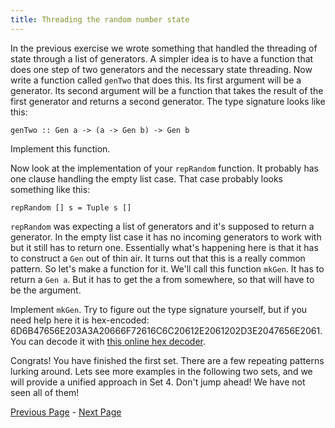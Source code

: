 ```yaml
---
title: Threading the random number state
---
```


In the previous exercise we wrote something that handled the threading of state
through a list of generators.  A simpler idea is to have a function that does
one step of two generators and the necessary state threading.  Now write a
function called `genTwo` that does this.  Its first argument will be a
generator.  Its second argument will be a function that takes the result of
the first generator and returns a second generator.  The type signature looks
like this:

    genTwo :: Gen a -> (a -> Gen b) -> Gen b

Implement this function. <!-- (TODO: Test cases needed) -->

Now look at the implementation of your `repRandom` function.  It probably has one
clause handling the empty list case.  That case probably looks something like this:

    repRandom [] s = Tuple s []

`repRandom` was expecting a list of generators and it's supposed to return a
generator. In the empty list case it has no incoming generators to work with
but it still has to return one. Essentially what's happening here is that it
has to construct a `Gen` out of thin air. It turns out that this is a really
common pattern. So let's make a function for it. We'll call this function
`mkGen`. It has to return a `Gen a`. But it has to get the a from somewhere, so
that will have to be the argument.

Implement `mkGen`. Try to figure out the type signature yourself, but if you
need help here it is hex-encoded: 6D6B47656E203A3A20666F72616C6C20612E2061202D3E2047656E2061. You
can decode it with [this online hex
decoder](http://www.convertstring.com/EncodeDecode/HexDecode).

Congrats! You have finished the first set. There are a few repeating patterns
lurking around. Lets see more examples in the following two sets, and we will
provide a unified approach in Set 4. Don't jump ahead! We have not seen all of
them!

[Previous Page](ex1-5.html) - [Next Page](set2.html)
